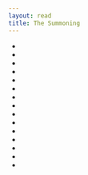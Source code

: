 ```yaml
---
layout: read
title: The Summoning
---
```


<div class="read-comic">
<ul>
<li><img src="../../static/database/the-summoning/001.jpg" alt="" /></li>
<li><img src="../../static/database/the-summoning/002.jpg" alt="" /></li>
<li><img src="../../static/database/the-summoning/003.jpg" alt="" /></li>
<li><img src="../../static/database/the-summoning/004.jpg" alt="" /></li>
<li><img src="../../static/database/the-summoning/005.jpg" alt="" /></li>
<li><img src="../../static/database/the-summoning/006.jpg" alt="" /></li>
<li><img src="../../static/database/the-summoning/007.jpg" alt="" /></li>
<li><img src="../../static/database/the-summoning/008.jpg" alt="" /></li>
<li><img src="../../static/database/the-summoning/009.jpg" alt="" /></li>
<li><img src="../../static/database/the-summoning/010.jpg" alt="" /></li>
<li><img src="../../static/database/the-summoning/011.jpg" alt="" /></li>
<li><img src="../../static/database/the-summoning/012.jpg" alt="" /></li>
<li><img src="../../static/database/the-summoning/013.jpg" alt="" /></li>
<li><img src="../../static/database/the-summoning/014.jpg" alt="" /></li>
<li><img src="../../static/database/the-summoning/015.jpg" alt="" /></li>
<ul>
</div>